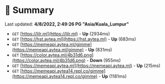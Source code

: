 # 📖 Summary
Last updated: **4/8/2022, 2:49:26 PG "Asia/Kuala_Lumpur"**

- `GET` [https://lilr.ml](https://lilr.ml) - **Up** (2934ms)
- `GET` [https://hst.aytea.ml](https://hst.aytea.ml) - **Up** (683ms)
- `GET` [https://memeapi.aytea.ml/gimme](https://memeapi.aytea.ml/gimme) - **Up** (831ms)
- `GET` [https://color.aytea.ml/4b31d6.png](https://color.aytea.ml/4b31d6.png) - **Down** (955ms)
- `GET` [https://memeapi.aytea.ml](https://memeapi.aytea.ml) - **Up** (215ms)
- `GET` [https://memeapi.aytea14.repl.co/gimme](https://memeapi.aytea14.repl.co/gimme) - **Up** (1181ms)
